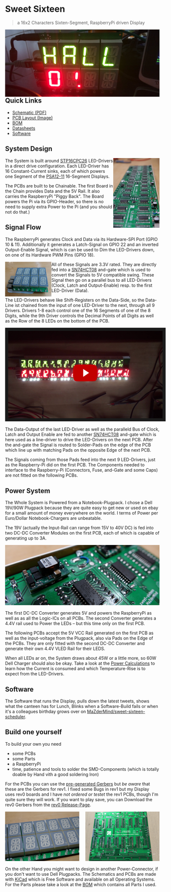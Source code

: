 # Sweet Sixteen
> a 16x2 Characters Sixten-Segment, RaspberryPi driven Display

<a href="Pictures/ilumninated-segment.jpg" target="_blank"><img align="right" src="Pictures/ilumninated-segment.jpg"></a>


## Quick Links
 * <a href="Hardware/Schematic.pdf">Schematic (PDF)</a>
 * <a href="Hardware/PCB-Layout.png">PCB Layout (Image)</a>
 * <a href="Hardware/BOM.ods">BOM</a>
 * <a href="Datasheets/">Datasheets</a>
 * <a href="https://github.com/MaZderMind/sweet-sixteen-scheduler">Software</a>


## System Design

<a href="Pictures/chained-assembled-pcbs-back-2.jpg" target="_blank"><img align="right" src="Pictures/chained-assembled-pcbs-back-2.jpg" width="30%"></a>

The System is built around [STP16CPC26](Datasheets/STP16CPC26.pdf) LED-Drivers in a direct drive configuration. Each LED-Driver has 16 Constant-Current sinks, each of which powers one Segment of the [PSA12-11](Datasheets/PSA12_11CGKWA.pdf) 16-Segment Displays.

The PCBs are built to be Chainable. The first Board in the Chain provides Data and the 5V Rail. It also carries the RaspberryPi "Piggy Back". The Board powers the Pi via its GPIO-Header, so there is no need to supply extra Power to the Pi (and you should not do that.)


## Signal Flow

The RaspberryPi generates Clock and Data via its Hardware-SPI Port (GPIO 10 & 11). Additionally it generates a Latch-Signal on GPIO 22 and an inverted Output-Enable Signal, which is can be used to Dim the LED-Drivers down, on one of its Hardware PWM Pins (GPIO 18).

<a href="Pictures/segment-with-pi.jpg" target="_blank"><img align="left" src="Pictures/segment-with-pi.jpg" width="30%"></a>

All of these Signals are 3.3V rated. They are directly fed into a [SN74HCT08](Datasheets/sn74hct08.pdf) and-gate which is used to convert the Signals to 5V compatible swing. These Signal then go on a parallel bus to all LED-Drivers (Clock, Latch and Output-Enable) resp. to the first LED-Driver (Data).

The LED-Drivers behave like Shift-Registers on the Data-Side, so the Data-Line ist chained from the input of one LED-Driver to the next, through all 9 Drivers. Drivers 1-8 each control one of the 16 Segments of one of the 8 Digits, while the 9th Driver controls the Decimal Points of all Digits as well as the Row of the 8 LEDs on the bottom of the PCB.

<a href="http://www.youtube.com/watch?feature=player_embedded&v=xMCsO_ZsAGU" target="_blank"><img src="Pictures/random-data.jpg" alt="4 Boards displaying random Data" border="10" /></a>

The Data-Output of the last LED-Driver as well as the paralleld Bus of Clock, Latch and Output Enable are fed to another [SN74HCT08](Datasheets/sn74hct08.pdf) and-gate which is here used as a line-driver to drive the LED-Drivers on the next PCB. After the and-gate the Signal is routed to Solder-Pads on the edge of the PCB which line up with matching Pads on the opposite Edge of the next PCB.

The Signals coming from those Pads feed into the next 9 LED-Drivers, just as the Raspberry-Pi did on the first PCB. The Components needed to interface to the Raspberry-Pi (Connectors, Fuse, and-Gate and some Caps) are not fitted on the following PCBs.


## Power System

The Whole System is Powered from a Notebook-Plugpack. I chose a Dell 19V/90W Plugpack because they are quite easy to get new or used on ebay for a small amount of money everywhere on the world. I terms of Power per Euro/Dollar Notebook-Chargers are unbeatable.

The 19V (actually the Input-Rail can range from 15V to 40V DC) is fed into two DC-DC Converter Modules on the first PCB, each of which is capable of generating up to 3A.

<a href="Pictures/dc-dc.jpg" target="_blank"><img src="Pictures/dc-dc.jpg"></a>

The first DC-DC Converter generates 5V and powers the RaspberryPi as well as as all the Logic-ICs on all PCBs.
The second Converter generates a 4.4V rail used to Power the LEDs – but this time only on the first PCB.

The following PCBs accept the 5V VCC Rail generated on the first PCB as well as the input-voltage from the Plugpack, also via Pads on the Edge of the PCBs. They are only fitted with the second DC-DC Converter and generate their own 4.4V VLED Rail for their LEDS.

When all LEDs ar on, the System draws about 45W or a little more, so 60W Dell Charger should also be okay. Take a look at the [Power Calculations](Hardware/Power%20Calculations.ods) to learn how the Current is consumed and which Temperature-Rise is to expect from the LED-Drivers.


## Software

The Software that runs the Display, pulls down the latest tweets, shows what the canteen has for Lunch, Blinks when a Software-Build fails or when it's a colleagues birthday grows over on [MaZderMind/sweet-sixteen-scheduler](https://github.com/MaZderMind/sweet-sixteen-scheduler).

## Build one yourself

To build your own you need
 * some PCBs
 * some Parts
 * a RaspberryPi
 * time, patience and tools to solder the SMD-Components (which is totally doable by Hand vith a good soldering Iron)

For the PCBs you can use the [pre-generated Gerbers](Gerbers/) but *be aware* that these are the Gerbers for rev1. I fixed some Bugs in rev1 but my Display uses rev0 boards and I have *not ordered or testet* the rev1 PCBs, though I'm quite sure they will work. If you want to play save, you can Download the rev0 Gerbers from the [rev0 Release-Page](https://github.com/MaZderMind/sweet-sixteen/releases/tag/rev0).

<a href="Pictures/bare-pcb.jpg" target="_blank"><img src="Pictures/bare-pcb.jpg" width="48%" align="right"></a>
<a href="Pictures/chained-assembled-pcbs-3.jpg" target="_blank"><img src="Pictures/chained-assembled-pcbs-3.jpg" width="48%"></a>

On the other Hand you might want to design in another Power-Connector, if you don't want to use Dell Plugpacks. The Schematics and PCBs are made with [KiCad](http://kicad-pcb.org/) which is Free Software and available on all Operating Systems. For the Parts please take a look at the [BOM](Hardware/BOM.ods) which contains all Parts I used.
